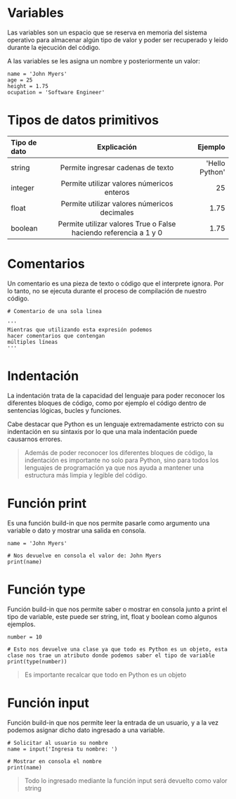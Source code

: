 # Variables

Las variables son un espacio que se reserva en memoria del sistema operativo para almacenar algún tipo de valor y poder ser recuperado y leido durante la ejecución del código.

A las variables se les asigna un nombre y posteriormente un valor:

```$
name = 'John Myers'
age = 25
height = 1.75
ocupation = 'Software Engineer'
```

# Tipos de datos primitivos

| Tipo de dato |                            Explicación                            |        Ejemplo |
| :----------- | :---------------------------------------------------------------: | -------------: |
| string       |                 Permite ingresar cadenas de texto                 | 'Hello Python' |
| integer      |            Permite utilizar valores númericos enteros             |             25 |
| float        |           Permite utilizar valores númericos decimales            |           1.75 |
| boolean      | Permite utilizar valores True o False haciendo referencia a 1 y 0 |           1.75 |

# Comentarios

Un comentario es una pieza de texto o código que el interprete ignora. Por lo tanto, no se ejecuta durante el proceso de compilación de nuestro código.

```$
# Comentario de una sola linea

'''
Mientras que utilizando esta expresión podemos
hacer comentarios que contengan
múltiples líneas
'''
```

# Indentación

La indentación trata de la capacidad del lenguaje para poder reconocer los diferentes bloques de código, como por ejemplo el código dentro de sentencias lógicas, bucles y funciones.

Cabe destacar que Python es un lenguaje extremadamente estricto con su indentación en su sintaxis por lo que una mala indentación puede causarnos errores.

> Además de poder reconocer los diferentes bloques de código, la indentación es importante no solo para Python, sino para todos los lenguajes de programación ya que nos ayuda a mantener una estructura más limpia y legible del código.

# Función print

Es una función build-in que nos permite pasarle como argumento una variable o dato y mostrar una salida en consola.

```$
name = 'John Myers'

# Nos devuelve en consola el valor de: John Myers
print(name)
```

# Función type

Función build-in que nos permite saber o mostrar en consola junto a print el tipo de variable, este puede ser string, int, float y boolean como algunos ejemplos.

```$
number = 10

# Esto nos devuelve una clase ya que todo es Python es un objeto, esta clase nos trae un atributo donde podemos saber el tipo de variable
print(type(number))
```

> Es importante recalcar que todo en Python es un objeto

# Función input

Función build-in que nos permite leer la entrada de un usuario, y a la vez podemos asignar dicho dato ingresado a una variable.

```$
# Solicitar al usuario su nombre
name = input('Ingresa tu nombre: ')

# Mostrar en consola el nombre
print(name)
```

> Todo lo ingresado mediante la función input será devuelto como valor string

